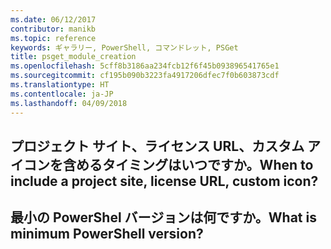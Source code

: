 ```yaml
---
ms.date: 06/12/2017
contributor: manikb
ms.topic: reference
keywords: ギャラリー, PowerShell, コマンドレット, PSGet
title: psget_module_creation
ms.openlocfilehash: 5cff8b3186aa234fcb12f6f45b093896541765e1
ms.sourcegitcommit: cf195b090b3223fa4917206dfec7f0b603873cdf
ms.translationtype: HT
ms.contentlocale: ja-JP
ms.lasthandoff: 04/09/2018
---
```

## <a name="when-to-include-a-project-site-license-url-custom-icon"></a><span data-ttu-id="f60f4-103">プロジェクト サイト、ライセンス URL、カスタム アイコンを含めるタイミングはいつですか。</span><span class="sxs-lookup"><span data-stu-id="f60f4-103">When to include a project site, license URL, custom icon?</span></span>


## <a name="what-is-minimum-powershell-version"></a><span data-ttu-id="f60f4-104">最小の PowerShel バージョンは何ですか。</span><span class="sxs-lookup"><span data-stu-id="f60f4-104">What is minimum PowerShell version?</span></span>